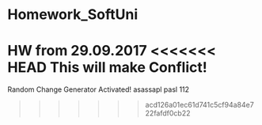 # Homework_SoftUni
HW from 29.09.2017 
<<<<<<< HEAD
This will make Conflict!
=======
Random Change Generator Activated!
asassapl  pasl 112
>>>>>>> acd126a01ec61d741c5cf94a84e722fafdf0cb22
